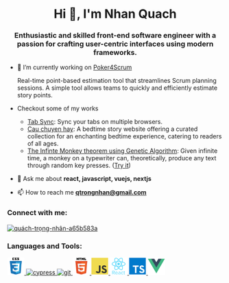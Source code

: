 <h1 align="center">Hi 👋, I'm Nhan Quach</h1>
<h3 align="center">Enthusiastic and skilled front-end software engineer with a passion for crafting user-centric interfaces using modern frameworks.</h3>

- 🔭 I’m currently working on [Poker4Scrum](https://poker4scrum.web.app/)
  
  Real-time point-based estimation tool that streamlines Scrum planning sessions. A simple tool allows teams to quickly and efficiently estimate story points.

- Checkout some of my works
  - [Tab Sync](https://chromewebstore.google.com/detail/tab-sync/bokjahifgpgcilgpmhmaammkjmhbmjbc): Sync your tabs on multiple browsers.
  - [Cau chuyen hay](https://cauchuyenhay.netlify.app/): A bedtime story website offering a curated collection for an enchanting bedtime experience, catering to readers of all ages.
  - [The Infinte Monkey theorem using Genetic Algorithm](https://github.com/nhanquach/the-infinite-typing-monkey): Given infinite time, a monkey on a typewriter can, theoretically, produce any text through random key presses. ([Try it](https://the-infinite-typing-monkey.vercel.app))
  

- 💬 Ask me about **react, javascript, vuejs, nextjs**

- 📫 How to reach me **qtrongnhan@gmail.com**

<h3 align="left">Connect with me:</h3>
<p align="left">
<a href="https://linkedin.com/in/quách-trọng-nhân-a65b583a" target="blank"><img align="center" src="https://raw.githubusercontent.com/rahuldkjain/github-profile-readme-generator/master/src/images/icons/Social/linked-in-alt.svg" alt="quách-trọng-nhân-a65b583a" height="30" width="40" /></a>
</p>

<h3 align="left">Languages and Tools:</h3>
<p align="left"> <a href="https://www.w3schools.com/css/" target="_blank" rel="noreferrer"> <img src="https://raw.githubusercontent.com/devicons/devicon/master/icons/css3/css3-original-wordmark.svg" alt="css3" width="40" height="40"/> </a> <a href="https://www.cypress.io" target="_blank" rel="noreferrer"> <img src="https://raw.githubusercontent.com/simple-icons/simple-icons/6e46ec1fc23b60c8fd0d2f2ff46db82e16dbd75f/icons/cypress.svg" alt="cypress" width="40" height="40"/> </a> <a href="https://git-scm.com/" target="_blank" rel="noreferrer"> <img src="https://www.vectorlogo.zone/logos/git-scm/git-scm-icon.svg" alt="git" width="40" height="40"/> </a> <a href="https://www.w3.org/html/" target="_blank" rel="noreferrer"> <img src="https://raw.githubusercontent.com/devicons/devicon/master/icons/html5/html5-original-wordmark.svg" alt="html5" width="40" height="40"/> </a> <a href="https://developer.mozilla.org/en-US/docs/Web/JavaScript" target="_blank" rel="noreferrer"> <img src="https://raw.githubusercontent.com/devicons/devicon/master/icons/javascript/javascript-original.svg" alt="javascript" width="40" height="40"/> </a> <a href="https://reactjs.org/" target="_blank" rel="noreferrer"> <img src="https://raw.githubusercontent.com/devicons/devicon/master/icons/react/react-original-wordmark.svg" alt="react" width="40" height="40"/> </a> <a href="https://www.typescriptlang.org/" target="_blank" rel="noreferrer"> <img src="https://raw.githubusercontent.com/devicons/devicon/master/icons/typescript/typescript-original.svg" alt="typescript" width="40" height="40"/>
<img src="https://raw.githubusercontent.com/devicons/devicon/master/icons/vuejs/vuejs-original.svg" alt="vuejs" width="40" height="40"/> </a> </p>
